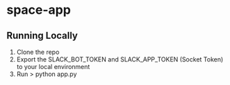 # space-app

## Running Locally
1) Clone the repo
2) Export the SLACK_BOT_TOKEN and SLACK_APP_TOKEN (Socket Token) to your local environment
3) Run > python app.py
